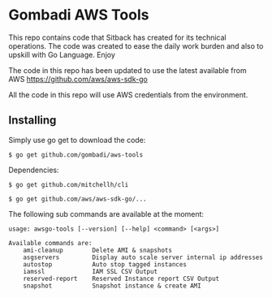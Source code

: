 # Gombadi AWS Tools

This repo contains code that Sitback has created for its technical operations.
The code was created to ease the daily work burden and also to upskill
with Go Language. Enjoy

The code in this repo has been updated to use the latest available from AWS
https://github.com/aws/aws-sdk-go

All the code in this repo will use AWS credentials from the environment.

## Installing

Simply use go get to download the code:

    $ go get github.com/gombadi/aws-tools

Dependencies:

    $ go get github.com/mitchellh/cli

    $ go get github.com/aws/aws-sdk-go/...



The following sub commands are available at the moment:

```
usage: awsgo-tools [--version] [--help] <command> [<args>]

Available commands are:
    ami-cleanup        Delete AMI & snapshots
    asgservers         Display auto scale server internal ip addresses
    autostop           Auto stop tagged instances
    iamssl             IAM SSL CSV Output
    reserved-report    Reserved Instance report CSV Output
    snapshot           Snapshot instance & create AMI


```

